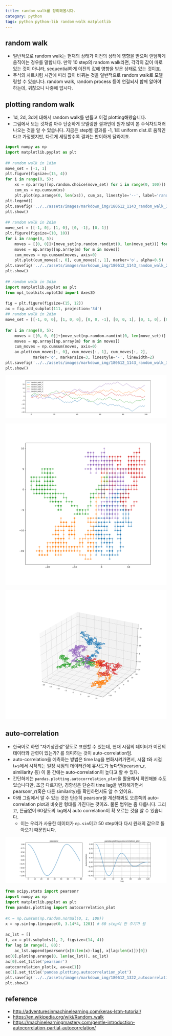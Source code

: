```yaml
---
title: random walk를 정리해봅시다. 
category: python
tags: python python-lib random-walk matplotlib
---
```


## random walk

- 일반적으로 random walk는 현재의 상태가 이전의 상태에 영향을 받으며 랜덤하게 움직이는 경우를 말합니다. 만약 10 step의 random walk라면, 각각의 값이 따로 있는 것이 아니라, sequential하게 이전의 값에 영향을 받은 상태로 있는 것이죠. 
- 주식의 차트처럼 시간에 따라 값이 바뀌는 것을 일반적으로 random walk로 모델링할 수 있습니다. random walk, random process 등이 연결되서 함께 알아야 하는데, 귀찮으니 나중에 압시다. 

## plotting random walk 

- 1d, 2d, 3d에 대해서 random walk를 만들고 이걸 plotting해봤습니다. 
- 그림에서 보는 것처럼 아주 단순하게 모델링한 결과인데 뭔가 많이 본 주식차트처러 나오는 것을 알 수 있습니다. 지금은 step별 결과를 -1, 1로 uniform dist.로 움직인다고 가정했지만, 다르게 세팅할수록 결과는 판이하게 달라지죠. 

```python
import numpy as np 
import matplotlib.pyplot as plt

## random walk in 1dim 
move_set = [-1, 1]
plt.figure(figsize=(15, 4))
for i in range(0, 5):
    xs = np.array([np.random.choice(move_set) for i in range(0, 100)])
    cum_xs = np.cumsum(xs)
    plt.plot(np.arange(0, len(xs)), cum_xs, linestyle='--', label='random_walk_{}'.format(i))
plt.legend()
plt.savefig('../../assets/images/markdown_img/180612_1143_random_walk_1d.svg')
plt.show()

## random walk in 2dim
move_set = [[-1, 0], [1, 0], [0, -1], [0, 1]]
plt.figure(figsize=(10, 10))
for i in range(0, 5):
    moves = [[0, 0]]+[move_set[np.random.randint(0, len(move_set))] for i in range(0, 300)]
    moves = np.array([np.array(m) for m in moves])
    cum_moves = np.cumsum(moves, axis=0)
    plt.plot(cum_moves[:, 0], cum_moves[:, 1], marker='o', alpha=0.5)
plt.savefig('../../assets/images/markdown_img/180612_1143_random_walk_2d.svg')
plt.show()

## random walk in 3dim
import matplotlib.pyplot as plt
from mpl_toolkits.mplot3d import Axes3D

fig = plt.figure(figsize=(15, 12))
ax = fig.add_subplot(111, projection='3d')
## random walk in 2dim
move_set = [[-1, 0, 0], [1, 0, 0], [0, 0, -1], [0, 0, 1], [0, 1, 0], [0, -1, 0]]

for i in range(0, 5):
    moves = [[0, 0, 0]]+[move_set[np.random.randint(0, len(move_set))] for i in range(0, 500)]
    moves = np.array([np.array(m) for m in moves])
    cum_moves = np.cumsum(moves, axis=0)
    ax.plot(cum_moves[:, 0], cum_moves[:, 1], cum_moves[:, 2], 
            marker='o', markersize=3, linestyle='-', linewidth=2)
plt.savefig('../../assets/images/markdown_img/180612_1143_random_walk_3d.svg')
plt.show()
```

![](/assets/images/markdown_img/180612_1143_random_walk_1d.svg)

![](/assets/images/markdown_img/180612_1143_random_walk_2d.svg)

![](/assets/images/markdown_img/180612_1143_random_walk_3d.svg)

## auto-correlation 

- 한국어로 하면 "자기상관성"정도로 표현할 수 있는데, 현재 시점의 데이터가 이전의 데이터와 관련이 있는가? 를 의미하는 것이 auto-correlation임. 
- auto-correlation을 예측하는 방법은 time lag을 변화시켜가면서, 시점 t와 시점 t+s에서 시작되는 일정 시점의 데이터간에 유사도가 높다면(pearson_r, similiarity 등) 이 둘 간에는 auto-correlation이 높다고 할 수 있다. 
- 간단하게는 `pandas.plotting.autocorrelation_plot`을 활용해서 확인해볼 수도 있습니다만, 조금 다르지만, 경향성은 단순히 time lag을 변화해가면서 pearsonr_r(혹은 다른 similarity)를 확인하면서도 알 수 있어요. 
- 아래 그림에서 알 수 있는 것은 단순히 pearsonr을 계산해봐도 오른쪽의 auto-correlation plot과 비슷한 형태를 가진다는 것이죠. 물론 범위는 좀 다릅니다. 그리고, 뜬금없이 60정도의 lag에서 auto correlation이 확 오르는 것을 알 수 있습니다. 
    - 이는 우리가 사용한 데이터가 `np.sin`이고 50 step마다 다시 원래의 값으로 돌아오기 때문입니다. 

![](/assets/images/markdown_img/180612_1322_autocorrelation_plot.svg)

```python
from scipy.stats import pearsonr
import numpy as np 
import matplotlib.pyplot as plt
from pandas.plotting import autocorrelation_plot

#x = np.cumsum(np.random.normal(0, 1, 100))
x = np.sin(np.linspace(0, 3.14*4, 120)) # 60 step이 한 주기가 됨 

ac_lst = []
f, ax = plt.subplots(1, 2, figsize=(14, 4))
for lag in range(1, 80):
    ac_lst.append(pearsonr(x[0:len(x)-lag], x[lag:len(x)])[0])
ax[0].plot(np.arange(0, len(ac_lst)), ac_lst)
ax[0].set_title('pearsonr')
autocorrelation_plot(x, ax=ax[1])
ax[1].set_title('pandas.plotting.autocorrelation_plot')
plt.savefig('../../assets/images/markdown_img/180612_1322_autocorrelation_plot.svg')
plt.show()
```






## reference 

- <http://adventuresinmachinelearning.com/keras-lstm-tutorial/>
- <https://en.wikipedia.org/wiki/Random_walk>
- <https://machinelearningmastery.com/gentle-introduction-autocorrelation-partial-autocorrelation/>